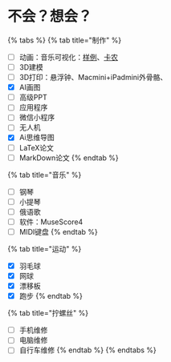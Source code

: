 # 不会？想会？

{% tabs %}
{% tab title="制作" %}
* [ ] 动画：音乐可视化：[样例](https://www.bilibili.com/video/BV1uA411z7sD/?spm\_id\_from=333.788\&vd\_source=50d5a2f0b6e96dc78adab1c38e17adf9)、[卡农](https://www.bilibili.com/video/BV1zM411A7J4/?spm\_id\_from=333.788\&vd\_source=50d5a2f0b6e96dc78adab1c38e17adf9)
* [ ] 3D建模
* [ ] 3D打印：悬浮钟、Macmini+iPadmini外骨骼、
* [x] AI画图
* [ ] 高级PPT
* [ ] 应用程序
* [ ] 微信小程序
* [ ] 无人机
* [x] Ai思维导图
* [ ] LaTeX论文
* [ ] MarkDown论文
{% endtab %}

{% tab title="音乐" %}
* [ ] 钢琴
* [ ] 小提琴
* [ ] 俄语歌
* [ ] 软件：MuseScore4
* [ ] MIDI键盘
{% endtab %}

{% tab title="运动" %}
* [x] 羽毛球
* [x] 网球
* [x] 漂移板
* [x] 跑步
{% endtab %}

{% tab title="拧螺丝" %}
* [ ] 手机维修
* [ ] 电脑维修
* [ ] 自行车维修
{% endtab %}
{% endtabs %}
